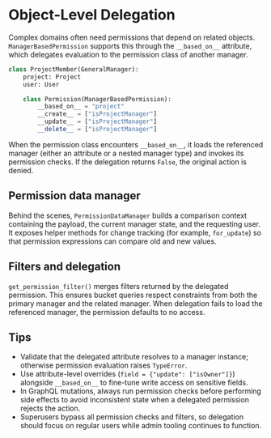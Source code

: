 # Object-Level Delegation

Complex domains often need permissions that depend on related objects. `ManagerBasedPermission` supports this through the `__based_on__` attribute, which delegates evaluation to the permission class of another manager.

```python
class ProjectMember(GeneralManager):
    project: Project
    user: User

    class Permission(ManagerBasedPermission):
        __based_on__ = "project"
        __create__ = ["isProjectManager"]
        __update__ = ["isProjectManager"]
        __delete__ = ["isProjectManager"]
```

When the permission class encounters `__based_on__`, it loads the referenced manager (either an attribute or a nested manager type) and invokes its permission checks. If the delegation returns `False`, the original action is denied.

## Permission data manager

Behind the scenes, `PermissionDataManager` builds a comparison context containing the payload, the current manager state, and the requesting user. It exposes helper methods for change tracking (for example, `for_update`) so that permission expressions can compare old and new values.

## Filters and delegation

`get_permission_filter()` merges filters returned by the delegated permission. This ensures bucket queries respect constraints from both the primary manager and the related manager. When delegation fails to load the referenced manager, the permission defaults to no access.

## Tips

- Validate that the delegated attribute resolves to a manager instance; otherwise permission evaluation raises `TypeError`.
- Use attribute-level overrides (`field = {"update": ["isOwner"]}`) alongside `__based_on__` to fine-tune write access on sensitive fields.
- In GraphQL mutations, always run permission checks before performing side effects to avoid inconsistent state when a delegated permission rejects the action.
- Superusers bypass all permission checks and filters, so delegation should focus on regular users while admin tooling continues to function.
